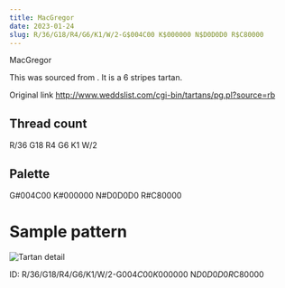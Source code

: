 ```yaml
---
title: MacGregor
date: 2023-01-24
slug: R/36/G18/R4/G6/K1/W/2-G$004C00 K$000000 N$D0D0D0 R$C80000
---
```

MacGregor

This was sourced from <no value>.  It is a 6 stripes tartan.

Original link http://www.weddslist.com/cgi-bin/tartans/pg.pl?source=rb

## Thread count
R/36 G18 R4 G6 K1 W/2

## Palette
G#004C00 K#000000 N#D0D0D0 R#C80000

# Sample pattern

![Tartan detail](tartan.png "R/36 G18 R4 G6 K1 W/2 tartan")

ID: R/36/G18/R4/G6/K1/W/2-G$004C00 K$000000 N$D0D0D0 R$C80000